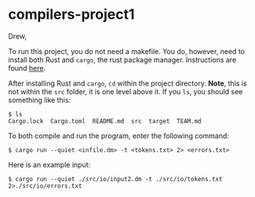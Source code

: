 # compilers-project1

Drew, 

To run this project, you do not need a makefile. You do, however, need to install both Rust and `cargo`, the rust package manager. Instructions are found [here](https://www.rust-lang.org/learn/get-started).

After installing Rust and `cargo`, `cd` within the project directory. **Note**, this is not within the `src` folder, it is one level above it. If you `ls`, you should see something like this: 

```shell
$ ls
Cargo.lock  Cargo.toml  README.md  src  target  TEAM.md
```

To both compile and run the program, enter the following command: 
```shell
$ cargo run --quiet <infile.dm> -t <tokens.txt> 2> <errors.txt>
```

Here is an example input: 
```shell
$ cargo run --quiet ./src/io/input2.dm -t ./src/io/tokens.txt 2>./src/io/errors.txt
```